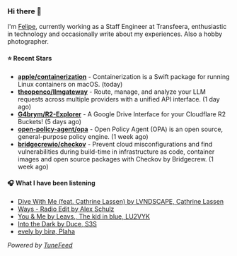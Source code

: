 ### Hi there 👋

I'm [Felipe](https://felipevm.com), currently working as a Staff Engineer at Transfeera, enthusiastic in technology and occasionally write about my experiences. Also a hobby photographer.

#### ⭐ Recent Stars
- **[apple/containerization](https://github.com/apple/containerization)** - Containerization is a Swift package for running Linux containers on macOS. (today)
- **[theopenco/llmgateway](https://github.com/theopenco/llmgateway)** - Route, manage, and analyze your LLM requests across multiple providers with a unified API interface. (1 day ago)
- **[G4brym/R2-Explorer](https://github.com/G4brym/R2-Explorer)** - A Google Drive Interface for your Cloudflare R2 Buckets! (5 days ago)
- **[open-policy-agent/opa](https://github.com/open-policy-agent/opa)** - Open Policy Agent (OPA) is an open source, general-purpose policy engine. (1 week ago)
- **[bridgecrewio/checkov](https://github.com/bridgecrewio/checkov)** - Prevent cloud misconfigurations and find vulnerabilities during build-time in infrastructure as code, container images and open source packages with Checkov by Bridgecrew. (1 week ago)

#### 🎧 What I have been listening
- [Dive With Me (feat. Cathrine Lassen) by LVNDSCAPE, Cathrine Lassen](https://open.spotify.com/track/2DLqygtisuvhIUeV3aKJSe)
- [Ways - Radio Edit by Alex Schulz](https://open.spotify.com/track/2FVJG0uCGN3nPdIg9PqBwL)
- [You &amp; Me by Leavs., The kid in blue, LU2VYK](https://open.spotify.com/track/2MHL6snW7tUOYe3hTu9Sd3)
- [Into the Dark by Duce, S3S](https://open.spotify.com/track/0ZORDVvXQE7ntIIHK6gIxz)
- [evely by birø, Plaha](https://open.spotify.com/track/1IzlogB6Q4kZpxlB59CzIw)

_Powered by [TuneFeed](https://tunefeed.app?ref=github.com)_
